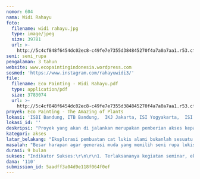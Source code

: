```yaml
---
nomor: 604
nama: Widi Rahayu
foto:
  filename: widi rahayu.jpg
  type: image/jpeg
  size: 39781
  url: >-
    http://5c4cf848f6454dc02ec8-c49fe7e7355d384845270f4a7a0a7aa1.r53.cf2.rackcdn.com/f8abc362-8f02-4f3d-a87d-86d566572838/widi%20rahayu.jpg
seni: seni_rupa
pengalaman: 3 tahun
website: www.ecopaintingindonesia.wordpress.com
sosmed: 'https://www.instagram.com/rahayuwidi3/'
file:
  filename: Eco Painting - Widi Rahayu.pdf
  type: application/pdf
  size: 3783074
  url: >-
    http://5c4cf848f6454dc02ec8-c49fe7e7355d384845270f4a7a0a7aa1.r53.cf2.rackcdn.com/2bb0d7c1-225d-47ef-9336-2a1c3e9eac37/Eco%20Painting%20-%20Widi%20Rahayu.pdf
proyek: Eco Painting - The Amazing of Plants
lokasi: 'ISBI Bandung, ITB Bandung,  IKJ Jakarta, ISI Yogyakarta,  ISI Bali'
lokasi_id: ''
deskripsi: "Proyek yang akan di jalankan merupakan pemberian akses kepada mahasiswa dan penggiat seni lukis untuk sama sama mengenal eco painting, yaitu proses berkesenian yang menjadikan alam sebagai inspirasinya. Mendatangi perguruan tinggi di wilayah Jawa - Bali untuk melakukan kegiatan seminar , eksplorasi cara pembuatan ekstrak warna alami tumbuh-tumbuhan, workshop melukis menggunakan ekstrak warna tumbuhan selama 3 hari untuk satu perguruan tinggi, dan di akhiri dengan pameran bersama (level nasional).\r\n\r\nSelain memberikan akses kepada mahasiswa dan penggiat seni, secara tidak langsung hal ini juga menjadi akses lain bagi saya untuk melakukan pengenalan tentang hasil eksplorasi ekstrak warna tumbuhan untuk melukis  ini kepada masyarakat luas.\r\nProses pengenalan eco painting untuk lingkup kecil sudah pernah dilakukan dalam kurun waktu 1 tahun terakhir ini, hanya saja keterbatasan berbagai akses yang dirasakan menjadikan pengenalan terhadap eco painting ini hanya berfokus di satu wilayah saja. Dengan adanya program ini, maka hal tersebut akan menemukan solusinya. \r\nDengan terlakasanyanya kegiatan ini di wilayah pulau Jawa - Bali yang juga menjadi  pusat perkembangan seni rupa Indonesia, diharapkan  akan menjadi kegiatan rutin untuk di kemudian hari, dan membuka kesempatan untuk melakukan kegiatan serupa di luar pulau Jawa-Bali.\r\n"
kategori: akses
latar_belakang: "Eksplorasi pembuatan cat lukis alami bukanlah sesuatu yang baru dan satu-satunya, namun setiap teknik dan warna yang dihasilkan tentunya memiliki keunikan masing-masing yang dihadirkan oleh si peneliti. Setelah proses eksplorasi selama 2 tahun saya menghasilkan 7 pewarna alami yang dapat digunakan untuk melukis, pewarna tersebut dapat diaplikasikan menjadi cat lukis yang larut dalam air di atas kanvas dan kertas menggunakan kuas sebagai alat lukisnya. \r\n\r\nCat lukis alami ini merupakan pigmen yang berasal dari tumbuh-tumbuhan seperti akar, daun, bunga, biji, buah dsb yang kemudian di eksplorasi menggunakan metode konvensional tanpa mengeksploitasi sumber daya alam sekitar. Selama 1 tahun terakhir setelah lulus kuliah saya mencoba untuk mengajak orang-orang sekitar untuk melakukan kegiatan melukis dengan cat alami ini. Respon beragam tentu saya dapatkan dari kegiatan melukis bersama menggunakan cat lukis alami ini.\r\n\r\nHarapan  dari cat lukis alami yang sudah ada ini untuk selanjutnya dapat di akses oleh mahasiswa sebagai generasi muda Indonesia untuk mencoba melakukan kegiatan berkeseni rupaan khususnya seni lukis - eco painting bersama-sama. Melalui kegiatan seminar, workshop, dan pameran diharapkan eco painting dapat merambah dikalangan mahasiswa seni rupa yang kelak akan menjadi calon seniman - seniman Indonesia dimasa yang akan datang.\r\n"
masalah: "Besar harapan agar generasi muda yang memilih seni rupa lukis sebagai salah satu passion mereka mampu memberikan pembaruan untuk bidang seni lukis Indonesia. Sejak awal seni rupa masuk ke Indonesia, memang barat masih menjadi magnet yang kuat untuk dijadikan kiblat dari seni rupa.\r\nManusia Indonesia sudah berkesenian sejak lama, mereka mengeksplor alam disekitarnya untuk dijadikan inspirasi dari karya yang dihasilkan, termasuk pewarna yang mereka gunakan juga berasal dari lingkungan tempat mereka berasal. Seiring waktu masuk pada era modern, cat lukis yang lebih praktis banyak di import dari barat dan pewarna alami mulai tersingkirkan.\r\nPada kesempatan ini saya kembali mencoba mengangkat segala kemungkinan dari potensi alam di sekitar agar dapat menjadi manfaat bagi perkembangan seni lukis Indonesia. Eco painting, sebuah kegiatan melukis menggunakan bahan alami dengan warna khas dari tumbuhan yang tumbuh subur di Indonesia.\r\nKarena pada dasarnya jika cat warna ini ditandingkan dengan  cat pewarna yang sudah umum tentu akan menjadi sangat tidak sebanding, karena tolak ukurnya adalah paham ekonomi dan komoditi industri. Akan tetapi pewarna alami lebih dalam dari sekedar standar tersebut, dimana ada kepentingan emosional value yang seharusnya sudah masuk ke dalam ranah yang berbeda sebagai warisan karya anak bangsa untuk seni lukis Indonesia.\r\n"
durasi: 9 bulan
sukses: "Indikator Sukses:\r\n\r\n1. Terlaksananya kegiatan seminar, eksplorasi, dan workshop di 5 perguruan tinggi wilayah Jawa - Bali\r\n2. Terlaksanaya pameran bersama yang dapat diapresiasi oleh masyarakat. Pameran akan menampilkan kumpulan hasil karya eco painting yang didapatkan selama proses workshop. \r\n3. Terbentuknya katalog yang berisi kumpulan karya eco painting dan tata cara proses eksplorasi tumbuhan menjadi ekstrak warna alami untuk melukis.\r\n4. Dengan terlaksananya 3 point di atas, saya sebagai perempuan bersyukur mampu menghasilkan corak baru dalam melukis untuk seni rupa indonesia."
dana: '110'
submission_id: 5aadff3a04d9e118f064f0ef
---
```

